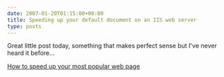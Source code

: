 ```yaml
---
date: 2007-01-20T01:15:00+00:00
title: Speeding up your default document on an IIS web server
type: posts
---
```

Great little post today, something that makes perfect sense but I've never heard it before...

[How to speed up your most popular web page](https://blogs.iis.net/thomad/archive/2007/01/17/how-to-speed-up-your-most-popular-web-page.aspx)

